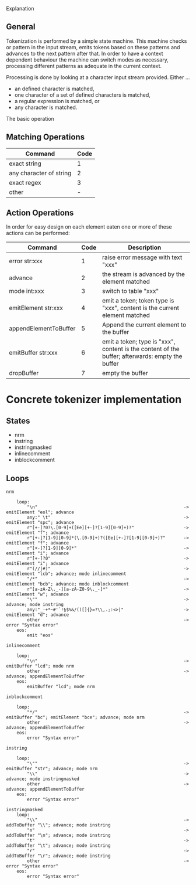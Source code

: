 Explanation

General
-------

Tokenization is performed by a simple state machine. This machine checks or pattern in the input stream, emits tokens based on these patterns and advances to the next pattern after that. In order to have a context dependent behaviour the machine can switch modes as necessary, processing different patterns as adequate in the current context.

Processing is done by looking at a character input stream provided. Either ...

* an defined character is matched,
* one character of a set of defined characters is matched,
* a regular expression is matched, or
* any character is matched.

The basic operation

Matching Operations
-------------------

| Command					| Code	|
|---------------------------|-------|
| exact string				| 1		|
| any character of string	| 2		|
| exact regex				| 3		|
| other						| -		|

Action Operations
-----------------

In order for easy design on each element eaten one or more of these actions can be performed:

| Command				| Code	| Description																						|
|-----------------------|-------|---------------------------------------------------------------------------------------------------|
| error str:xxx			| 1		| raise error message with text "xxx"																|
| advance				| 2		| the stream is advanced by the element matched														|
| mode int:xxx			| 3		| switch to table "xxx"																				|
| emitElement str:xxx	| 4		| emit a token; token type is "xxx", content is the current element matched							|
| appendElementToBuffer	| 5		| Append the current element to the buffer															|
| emitBuffer str:xxx	| 6		| emit a token; type is "xxx", content is the content of the buffer; afterwards: empty the buffer	|
| dropBuffer			| 7		| empty the buffer																					|







Concrete tokenizer implementation
=================================

States
------

* nrm
* instring
* instringmasked
* inlinecomment
* inblockcomment

Loops
-----

```
nrm

	loop:
		"\n"														->	emitElement "eol"; advance
		any:" \t"													->	emitElement "spc"; advance
		r"[+-]?0?\.[0-9]+([Ee][+-]?[1-9][0-9]+)?"					->	emitElement "f"; advance
		r"[+-]?[1-9][0-9]*(\.[0-9]+)?([Ee][+-]?[1-9][0-9]+)?"		->	emitElement "f"; advance
		r"[+-]?[1-9][0-9]*"											->	emitElement "i"; advance
		r"[+-]?0"													->	emitElement "i"; advance
		r"(//|#)"													->	emitElement "lcb"; advance; mode inlinecomment
		"/*"														->	emitElement "bcb"; advance; mode inblockcomment
		r"[a-zA-Z\._-][a-zA-Z0-9\._-]*"								->	emitElement "w"; advance
		"\""														->	advance; mode instring
		any:"_-+*~#'`!§$%&/()[]{}=?\\,.;:<>|"						->	emitElement "d"; advance
		other														->	error "Syntax error"
	eos:
		emit "eos"
```

```
inlinecomment

	loop:
		"\n"														->	emitBuffer "lcd"; mode nrm
		other														->	advance; appendElementToBuffer
	eos:
		emitBuffer "lcd"; mode nrm
```

```
inblockcomment

	loop:
		"*/"														->	emitBuffer "bc"; emitElement "bce"; advance; mode nrm
		other														->	advance; appendElementToBuffer
	eos:
		error "Syntax error"
```

```
instring

	loop:
		"\""														->	emitBuffer "str"; advance; mode nrm
		"\\"														->	advance; mode instringmasked
		other														->	advance; appendElementToBuffer
	eos:
		error "Syntax error"
```

```
instringmasked
	loop:
		"\\"														->	addToBuffer "\\"; advance; mode instring
		"n"															->	addToBuffer "\n"; advance; mode instring
		"t"															->	addToBuffer "\t"; advance; mode instring
		"r"															->	addToBuffer "\r"; advance; mode instring
		other														->	error "Syntax error"
	eos:
		error "Syntax error"
```







